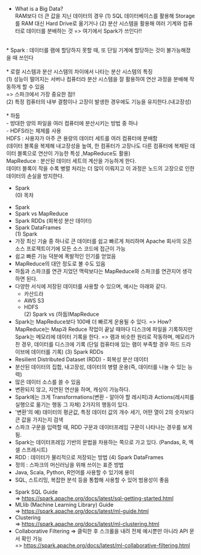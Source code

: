 
* What is a Big Data? <br>
RAM보다 더 큰 값을 지닌 데이터의 경우
(1) SQL 데이터베이스를 활용해 Storage를 RAM 대신 Hard Drive로 옮기거나
(2) 분산 시스템을 활용해 여러 기계와 컴퓨터로 데이터를 분배하는 것
=> 여기에서 Spark가 쓰인다!!
<br>
* Spark : 데이터를 램에 할당하지 못할 때, 또 단일 기계에 할당하는 것이 불가능해졌을 때 쓰인다 <br>
<br>
* 로컬 시스템과 분산 시스템의 차이에서 나타는 분산 시스템의 특징 <br>
(1) 성능이 떨어지는 서버나 컴퓨터라 분산 시스템을 잘 활용하여 연산 과정을 분배해 작동하게 할 수 있음 <br>
=> 스파크에서 가장 중요한 점!! <br>
(2) 특정 컴퓨터의 내부 결함이나 고장이 발생한 경우에도 기능을 유지한다.(내고장성) <br>
 <br>
* 하둡 <br>
  - 방대한 양의 파일을 여러 컴퓨터에 분산시키는 방법 중 하나 <br>
  - HDFS라는 체제를 사용 <br>
    HDFS : 사용자가 아주 큰 용량의 데이터 세트를 여러 컴퓨터에 분배함 <br>
    (데이터 블록을 복제해 내고장성을 높여, 한 컴퓨터가 고장나도 다른 컴퓨터에 복제된 데이터 블록으로 연산이 가능한 특성
    ,MapReduce도 활용) <br>
    MapReduce : 분산된 데이터 세트의 계산을 가능하게 한다. <br>
    데이터 블록이 작을 수록 병렬 처리는 더 많이 이뤄지고 이 과정은 노드의 고장으로 인한 데이터의 손실을 방지한다. <br>

* Spark <br>
(0) 목차 <br>
 - Spark <br>
 - Spark vs MapReduce <br>
 - Spark RDDs (회복성 분산 데이터) <br>
 - Spark DataFrames <br>
(1) Spark <br>
 - 가장 최신 기술 중 하나로 큰 데이터를 쉽고 빠르게 처리하며 Apache 회사의 오픈 소스 프로젝트이기에 모든 소스 코드에 접근이 가능 <br>
 - 쉽고 빠른 기능 덕분에 폭발적인 인기를 얻었음 <br>
 - MapReduce의 대안 정도로 볼 수도 있음 <br>
 - 하둡과 스파크를 연관 지었던 맥락보다는 MapReduce와 스파크를 연관지어 생각하면 된다. <br>
 - 다양한 서식에 저장된 데이터를 사용할 수 있으며, 예시는 아래와 같다. <br>
   * 카산드라 <br>
   * AWS S3 <br>
   * HDFS <br>
(2) Spark vs (하둡)MapReduce <br>
 - Spark는 MapReduce보다 100배 더 빠르게 운용될 수 있다.
    => How?
     MapReduce는 Map과 Reduce 작업이 끝날 때마다 디스크에 파일을 기록하지만
     Spark는 메모리에 데이터 기록을 한다. => 램과 비슷한 원리로 작동하며, 메모리가 찬 경우, 데이터를 디스크에 기록
     (단일 컴퓨터에 있는 램이 부족할 경우 하드 드라이브에 데이터를 기록)
(3) Spark RDDs <br>
- Resilient Distributed Dataset (RDD) - 회복성 분산 데이터
- 분산된 데이터의 집합, 내고장성, 데이터의 병렬 운용(즉, 데이터를 나눌 수 있는 능력)
- 많은 데이터 소스를 쓸 수 있음
- 변환되지 않고, 지연된 연산을 하며, 캐싱이 가능하다.
- Spark에는 크게 Transformations(변환 - 알아야 할 레시피)과 Actions(레시피를 실행으로 옮기는 행동 그 자체) 2가지의 행동이 있다.
- '변환'의 예) 데이터의 평균값, 특정 데이터 값의 개수 세기, 어떤 열이 2의 숫자보다 큰 값을 가지는지 검색
- 스파크 구문을 입력할 때, RDD 구문과 데이터프레임 구문이 나타나는 경우를 보게 됨.
- Spark는 데이터프레임 기반의 문법을 차용하는 쪽으로 가고 있다. (Pandas, R, 엑셀 스프레시트)
- RDD : 데이터가 물리적으로 저장되는 방법
(4) Spark DataFrames <br>
- 정의 : 스파크의 머신러닝을 위해 쓰이는 표준 방법
- Java, Scala, Python, R언어를 사용할 수 있기에 용이
- SQL, 스트리밍, 복잡한 분석 등을 통합해 사용할 수 있어 범용성이 좋음


* Spark SQL Guide <br>
  => https://spark.apache.org/docs/latest/sql-getting-started.html
* MLlib (Machine Learning Library) Guide <br>
  => https://spark.apache.org/docs/latest/ml-guide.html
* Clustering <br>
  => https://spark.apache.org/docs/latest/ml-clustering.html
* Collaborative Filtering => 클릭한 후 스크롤을 내려 전체 예시뿐만 아니라 API 문서 확인 가능  <br>
  => https://spark.apache.org/docs/latest/ml-collaborative-filtering.html
